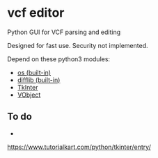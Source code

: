 # vcf editor

Python GUI for VCF parsing and editing

Designed for fast use.  Security not implemented.

Depend on these python3 modules:

- [os (built-in)](https://docs.python.org/3/library/os.html)
- [difflib (built-in)](https://docs.python.org/3/library/difflib.html?highlight=difflib#module-difflib)
- [TkInter](https://docs.python.org/3/library/tkinter.html?highlight=tkinter#module-tkinter)
- [VObject](https://eventable.github.io/vobject/)

## To do

- 

https://www.tutorialkart.com/python/tkinter/entry/


